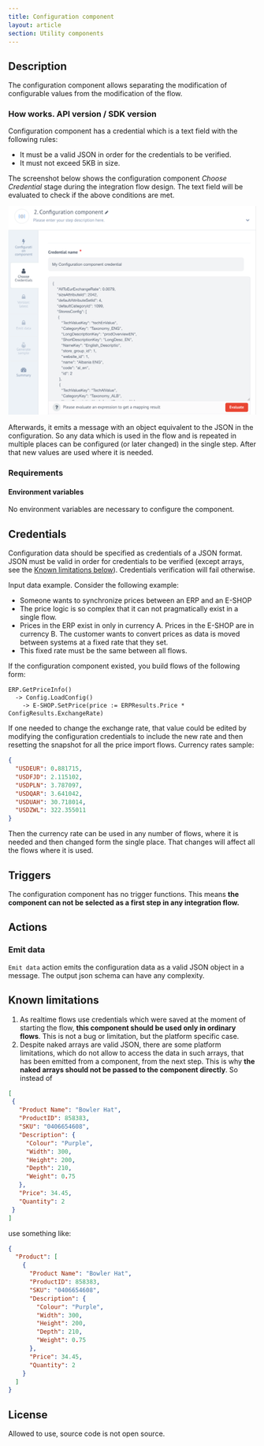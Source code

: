 ```yaml
---
title: Configuration component
layout: article
section: Utility components
---
```


## Description

The configuration component allows separating the modification of configurable
values from the modification of the flow.

### How works.  API version / SDK version

Configuration component has a credential which is a text field with the following
rules:

*   It must be a valid JSON in order for the credentials to be verified.
*   It must not exceed 5KB in size.

The screenshot below shows the configuration component *Choose Credential* stage
during the integration flow design. The text field will be evaluated to check if
the above conditions are met.

![Configuration component credential](/assets/img/components/configuration-component/configuration-component01.png)

Afterwards, it emits a message with an object equivalent to the JSON in the configuration.
So any data which is used in the flow and is repeated in multiple places can be
configured (or later changed) in the single step. After that new values are used
where it is needed.


### Requirements

#### Environment variables

No environment variables are necessary to configure the component.

## Credentials

Configuration data should be specified as credentials of a JSON format. JSON
must be valid in order for credentials to be verified (except arrays, see the
[Known limitations below](#known-limitations)). Credentials verification will
fail otherwise.

Input data example. Consider the following example:

*   Someone wants to synchronize prices between an ERP and an E-SHOP
*   The price logic is so complex that it can not pragmatically exist in a single flow.
*   Prices in the ERP exist in only in currency A. Prices in the E-SHOP are in currency B. The customer wants to convert prices as data is moved between systems at a fixed rate that they set.
*   This fixed rate must be the same between all flows.

If the configuration component existed, you build flows of the following form:
```
ERP.GetPriceInfo()
  -> Config.LoadConfig()
    -> E-SHOP.SetPrice(price := ERPResults.Price * ConfigResults.ExchangeRate)
```

If one needed to change the exchange rate, that value could be edited by modifying
the configuration credentials to include the new rate and then resetting the snapshot
for all the price import flows. Currency rates sample:

```json
{
  "USDEUR": 0.881715,
  "USDFJD": 2.115102,
  "USDPLN": 3.787097,
  "USDQAR": 3.641042,
  "USDUAH": 30.718014,
  "USDZWL": 322.355011
}
```

Then the currency rate can be used in any number of flows, where it is needed
and then changed form the single place. That changes will affect all the flows
where it is used.

## Triggers

The configuration component has no trigger functions.
This means **the component can not be selected as a first step in any integration flow.**

## Actions

### Emit data

`Emit data` action emits the configuration data as a valid JSON object in a message.
The output json schema can have any complexity.

## Known limitations

1.  As realtime flows use credentials which were saved at the moment of starting the flow, **this component should be used only in ordinary flows**. This is not a bug or limitation, but the platform specific case.
2.  Despite naked arrays are valid JSON, there are some platform limitations, which do not allow to access the data in such arrays, that has been emitted from a component, from the next step. This is why **the naked arrays should not be passed to the component directly**. So instead of

```json
[
 {
   "Product Name": "Bowler Hat",
   "ProductID": 858383,
   "SKU": "0406654608",
   "Description": {
     "Colour": "Purple",
     "Width": 300,
     "Height": 200,
     "Depth": 210,
     "Weight": 0.75
   },
   "Price": 34.45,
   "Quantity": 2
 }
]
```
use something like:

```json
{
  "Product": [
    {
      "Product Name": "Bowler Hat",
      "ProductID": 858383,
      "SKU": "0406654608",
      "Description": {
        "Colour": "Purple",
        "Width": 300,
        "Height": 200,
        "Depth": 210,
        "Weight": 0.75
      },
      "Price": 34.45,
      "Quantity": 2
    }
  ]
}
```

## License

Allowed to use, source code is not open source.

